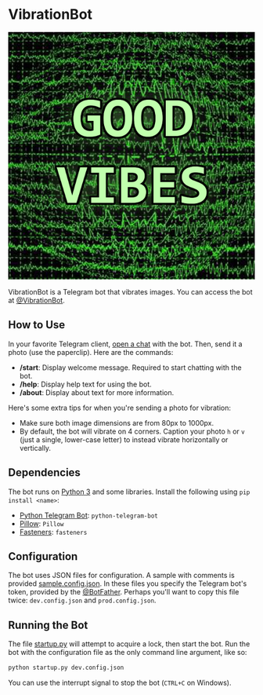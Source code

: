 # VibrationBot
![VibrationBot's profile picture](botpic.png)

VibrationBot is a Telegram bot that vibrates images. You can access the bot at [@VibrationBot](http://t.me/VibrationBot).

## How to Use
In your favorite Telegram client, [open a chat](http://t.me) with the bot. Then, send it a photo (use the paperclip). Here are the commands:

* **/start**: Display welcome message. Required to start chatting with the bot.
* **/help**: Display help text for using the bot.
* **/about**: Display about text for more information.

Here's some extra tips for when you're sending a photo for vibration:

* Make sure both image dimensions are from 80px to 1000px.
* By default, the bot will vibrate on 4 corners. Caption your photo `h` or `v` (just a single, lower-case letter) to instead vibrate horizontally or vertically.

## Dependencies
The bot runs on [Python 3](http://python.org) and some libraries. Install the following using `pip install <name>`:

* [Python Telegram Bot](http://python-telegram-bot.org): `python-telegram-bot`
* [Pillow](https://pillow.readthedocs.io): `Pillow`
* [Fasteners](https://fasteners.readthedocs.io): `fasteners`

## Configuration
The bot uses JSON files for configuration. A sample with comments is provided [sample.config.json](sample.config.json). In these files you specify the Telegram bot's token, provided by the [@BotFather](http://t.me/BotFather). Perhaps you'll want to copy this file twice: `dev.config.json` and `prod.config.json`.

## Running the Bot
The file [startup.py](startup.py) will attempt to acquire a lock, then start the bot. Run the bot with the configuration file as the only command line argument, like so:

```bash
python startup.py dev.config.json
```

You can use the interrupt signal to stop the bot (`CTRL+C` on Windows).
